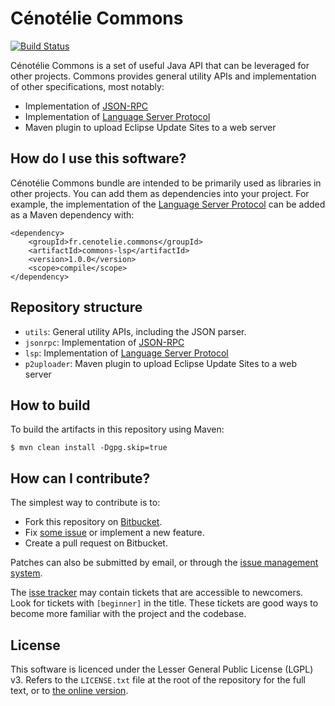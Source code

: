 # Cénotélie Commons #

[![Build Status](https://dev.azure.com/cenotelie/cenotelie/_apis/build/status/cenotelie.commonsbranchName=master)](https://dev.azure.com/lwouters/cenotelie/_build/latest?definitionId=3&branchName=master)

Cénotélie Commons is a set of useful Java API that can be leveraged for other projects.
Commons provides general utility APIs and implementation of other specifications, most notably:

* Implementation of [JSON-RPC](http://www.jsonrpc.org/specification)
* Implementation of [Language Server Protocol](https://langserver.org/)
* Maven plugin to upload Eclipse Update Sites to a web server


## How do I use this software? ##

Cénotélie Commons bundle are intended to be primarily used as libraries in other projects.
You can add them as dependencies into your project.
For example, the implementation of the [Language Server Protocol](https://langserver.org/) can be added as a Maven dependency with:

```
<dependency>
    <groupId>fr.cenotelie.commons</groupId>
    <artifactId>commons-lsp</artifactId>
    <version>1.0.0</version>
    <scope>compile</scope>
</dependency>
```


## Repository structure ##

* `utils`: General utility APIs, including the JSON parser.
* `jsonrpc`: Implementation of [JSON-RPC](http://www.jsonrpc.org/specification)
* `lsp`: Implementation of [Language Server Protocol](https://langserver.org/)
* `p2uploader`: Maven plugin to upload Eclipse Update Sites to a web server


## How to build ##

To build the artifacts in this repository using Maven:

```
$ mvn clean install -Dgpg.skip=true
```


## How can I contribute? ##

The simplest way to contribute is to:

* Fork this repository on [Bitbucket](https://bitbucket.org/cenotelie/commons).
* Fix [some issue](https://bitbucket.org/cenotelie/commons/issues?status=new&status=open) or implement a new feature.
* Create a pull request on Bitbucket.

Patches can also be submitted by email, or through the [issue management system](https://bitbucket.org/cenotelie/commons/issues).

The [isse tracker](https://bitbucket.org/cenotelie/commons/issues) may contain tickets that are accessible to newcomers. Look for tickets with `[beginner]` in the title. These tickets are good ways to become more familiar with the project and the codebase.


## License ##

This software is licenced under the Lesser General Public License (LGPL) v3.
Refers to the `LICENSE.txt` file at the root of the repository for the full text, or to [the online version](http://www.gnu.org/licenses/lgpl-3.0.html).
